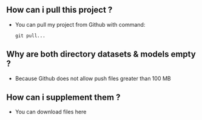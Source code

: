 How can i pull this project ?
----------------------

- You can pull my project from Github with command:

  <code>git pull...</code>

Why are both directory datasets & models empty ?
----------------------

- Because Github does not allow push files greater than 100 MB

How can i supplement them ?
----------------------

- You can download files here 
